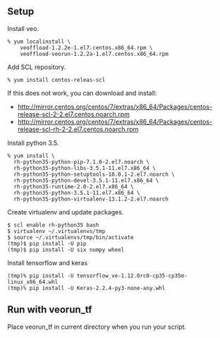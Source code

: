 ## Setup

Install veo.

~~~
% yum localinstall \
    veoffload-1.2.2e-1.el7.centos.x86_64.rpm \
    veoffload-veorun-1.2.2a-1.el7.centos.x86_64.rpm
~~~

Add SCL repository.

~~~
% yum install centos-releas-scl
~~~

If this does not work, you can download and install:
- http://mirror.centos.org/centos/7/extras/x86_64/Packages/centos-release-scl-2-2.el7.centos.noarch.rpm
- http://mirror.centos.org/centos/7/extras/x86_64/Packages/centos-release-scl-rh-2-2.el7.centos.noarch.rpm

Install python 3.5.

~~~
% yum install \
  rh-python35-python-pip-7.1.0-2.el7.noarch \
  rh-python35-python-libs-3.5.1-11.el7.x86_64 \
  rh-python35-python-setuptools-18.0.1-2.el7.noarch \
  rh-python35-python-devel-3.5.1-11.el7.x86_64 \
  rh-python35-runtime-2.0-2.el7.x86_64 \
  rh-python35-python-3.5.1-11.el7.x86_64 \
  rh-python35-python-virtualenv-13.1.2-2.el7.noarch
~~~

Create virtualenv and update packages.

~~~
$ scl enable rh-python35 bash
$ virtualenv ~/.virtualenvs/tmp
$ source ~/.virtualenvs/tmp/bin/activate
(tmp)$ pip install -U pip
(tmp)$ pip install -U six numpy wheel
~~~

Install tensorflow and keras

~~~
(tmp)% pip install -U tensorflow_ve-1.12.0rc0-cp35-cp35m-linux_x86_64.whl
(tmp)% pip install -U Keras-2.2.4-py3-none-any.whl
~~~

## Run with veorun_tf

Place veorun_tf in current directory when you run your script.

